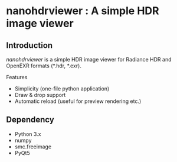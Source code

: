 nanohdrviewer : A simple HDR image viewer
====================

Introduction
--------------------

*nanohdrviewer* is a simple HDR image viewer for Radiance HDR and OpenEXR formats (*.hdr, *.exr).

Features

* Simplicity (one-file python application)
* Draw & drop support
* Automatic reload (useful for preview rendering etc.)

Dependency
--------------------

* Python 3.x
* numpy
* smc.freeimage
* PyQt5
